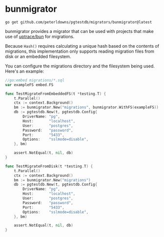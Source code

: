 # bunmigrator

```
go get github.com/peterldowns/pgtestdb/migrators/bunmigrator@latest
```

bunmigrator provides a migrator that can be used with projects that make use of [uptrace/bun](https://github.com/uptrace/bun) for migrations.

Because `Hash()` requires calculating a unique hash based on the contents of migrations, this implementation only supports reading migration files from disk or an embedded filesystem.

You can configure the migrations directory and the filesystem being used.
Here's an example:

```go
//go:embed migrations/*.sql
var exampleFS embed.FS

func TestMigrateFromEmbeddedFS(t *testing.T) {
	t.Parallel()
	ctx := context.Background()
	bm := bunmigrator.New("migrations", bunmigrator.WithFS(exampleFS))
	db := pgtestdb.New(t, pgtestdb.Config{
		DriverName: "pg",
		Host:       "localhost",
		User:       "postgres",
		Password:   "password",
		Port:       "5433",
		Options:    "sslmode=disable",
	}, bm)

	assert.NotEqual(t, nil, db)
}

func TestMigrateFromDisk(t *testing.T) {
	t.Parallel()
	ctx := context.Background()
	bm := bunmigrator.New("migrations")
	db := pgtestdb.New(t, pgtestdb.Config{
		DriverName: "pg",
		Host:       "localhost",
		User:       "postgres",
		Password:   "password",
		Port:       "5433",
		Options:    "sslmode=disable",
	}, bm)

	assert.NotEqual(t, nil, db)
}
```